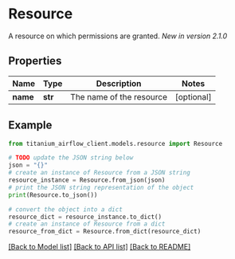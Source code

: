 # Resource

A resource on which permissions are granted.  *New in version 2.1.0* 

## Properties

Name | Type | Description | Notes
------------ | ------------- | ------------- | -------------
**name** | **str** | The name of the resource | [optional] 

## Example

```python
from titanium_airflow_client.models.resource import Resource

# TODO update the JSON string below
json = "{}"
# create an instance of Resource from a JSON string
resource_instance = Resource.from_json(json)
# print the JSON string representation of the object
print(Resource.to_json())

# convert the object into a dict
resource_dict = resource_instance.to_dict()
# create an instance of Resource from a dict
resource_from_dict = Resource.from_dict(resource_dict)
```
[[Back to Model list]](../README.md#documentation-for-models) [[Back to API list]](../README.md#documentation-for-api-endpoints) [[Back to README]](../README.md)


